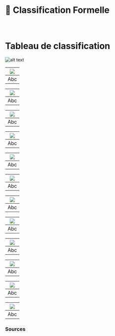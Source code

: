 # 🦴 Classification Formelle

  
### &nbsp;

# Tableau de classification

![alt text](links/2-Anatomique.jpg)

|![](links/2-Anatomique.jpg) |
|:---:|
| Abc | 

|![](links/2-Anatomique2.gif) |
|:---:|
| Abc | 

|![](links/2-Anatomique5.gif) |
|:---:|
| Abc | 

|![](links/2-Anatomique7.gif) |
|:---:|
| Abc | 

|![](links/2-Anatomique9.gif) |
|:---:|
| Abc | 

|![](links/2-Anatomique11.gif) |
|:---:|
| Abc | 

|![](links/2-Anatomique13.gif) |
|:---:|
| Abc | 

|![](links/2-Anatomique15.gif) |
|:---:|
| Abc | 

|![](links/2-Anatomique17.gif) |
|:---:|
| Abc | 

|![](links/2-Anatomique19.gif) |
|:---:|
| Abc | 

|![](links/2-Anatomique21.gif) |
|:---:|
| Abc | 

|![](links/2-Anatomique23.gif) |
|:---:|
| Abc |



### Sources

<!-- - **Prénom Nom**  
  *Titre*, 0000 -->

<!-- [^1]: Adrian Frutiger, *Type, Sign, Symbol*, 1980 -->


